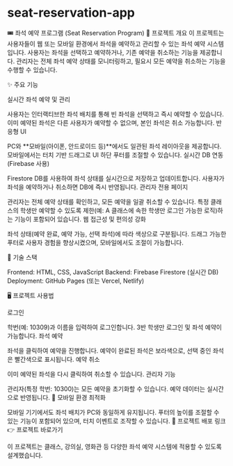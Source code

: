 # seat-reservation-app
🎟️ 좌석 예약 프로그램 (Seat Reservation Program)
📅 프로젝트 개요
이 프로젝트는 사용자들이 웹 또는 모바일 환경에서 좌석을 예약하고 관리할 수 있는 좌석 예약 시스템입니다. 사용자는 좌석을 선택하고 예약하거나, 기존 예약을 취소하는 기능을 제공합니다.
관리자는 전체 좌석 예약 상태를 모니터링하고, 필요시 모든 예약을 취소하는 기능을 수행할 수 있습니다.

✨ 주요 기능

실시간 좌석 예약 및 관리

사용자는 인터랙티브한 좌석 배치를 통해 빈 좌석을 선택하고 즉시 예약할 수 있습니다.
이미 예약된 좌석은 다른 사용자가 예약할 수 없으며, 본인 좌석은 취소 가능합니다.
반응형 UI

PC와 **모바일(아이폰, 안드로이드 등)**에서도 일관된 좌석 레이아웃을 제공합니다.
모바일에서는 터치 기반 드래그로 UI 하단 푸터를 조절할 수 있습니다.
실시간 DB 연동 (Firebase 사용)

Firestore DB를 사용하여 좌석 상태를 실시간으로 저장하고 업데이트합니다.
사용자가 좌석을 예약하거나 취소하면 DB에 즉시 반영됩니다.
관리자 전용 페이지

관리자는 전체 예약 상태를 확인하고, 모든 예약을 일괄 취소할 수 있습니다.
특정 클래스의 학생만 예약할 수 있도록 제한(예: A 클래스에 속한 학생만 로그인 가능한 로직)하는 기능이 포함되어 있습니다.
웹 접근성 및 편의성 강화

좌석 상태(예약 완료, 예약 가능, 선택 좌석)에 따라 색상으로 구분됩니다.
드래그 가능한 푸터로 사용자 경험을 향상시켰으며, 모바일에서도 조절이 가능합니다.

🔧 기술 스택

Frontend: HTML, CSS, JavaScript
Backend: Firebase Firestore (실시간 DB)
Deployment: GitHub Pages (또는 Vercel, Netlify)

🖥️ 프로젝트 사용법

로그인

학번(예: 10309)과 이름을 입력하여 로그인합니다.
3반 학생만 로그인 및 좌석 예약이 가능합니다.
좌석 예약

좌석을 클릭하여 예약을 진행합니다.
예약이 완료된 좌석은 보라색으로, 선택 중인 좌석은 빨간색으로 표시됩니다.
예약 취소

이미 예약된 좌석을 다시 클릭하여 취소할 수 있습니다.
관리자 기능

관리자(특정 학번: 10300)는 모든 예약을 초기화할 수 있습니다.
예약 데이터는 실시간으로 반영됩니다.
📱 모바일 환경 최적화

모바일 기기에서도 좌석 배치가 PC와 동일하게 유지됩니다.
푸터의 높이를 조절할 수 있는 기능이 포함되어 있으며, 터치 이벤트로 조작할 수 있습니다.
🔗 프로젝트 배포 링크
👉 프로젝트 바로가기

이 프로젝트는 클래스, 강의실, 영화관 등 다양한 좌석 예약 시스템에 적용할 수 있도록 설계했습니다.
